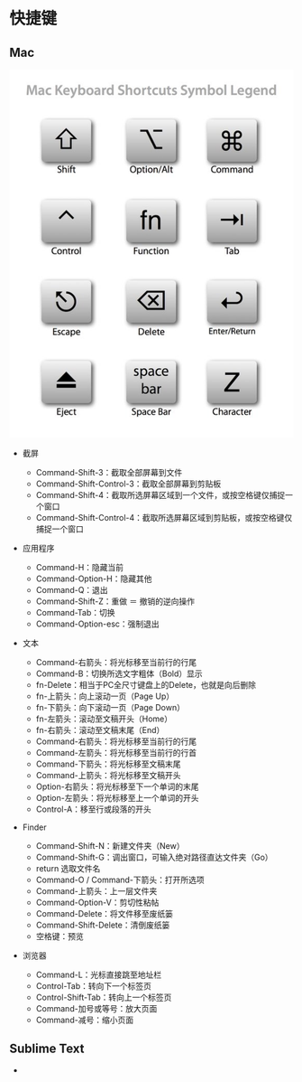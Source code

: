 # 快捷键

## Mac

![Mac按键图标](mac_keys.png)

- 截屏
  - Command-Shift-3：截取全部屏幕到文件
  - Command-Shift-Control-3：截取全部屏幕到剪贴板
  - Command-Shift-4：截取所选屏幕区域到一个文件，或按空格键仅捕捉一个窗口
  - Command-Shift-Control-4：截取所选屏幕区域到剪贴板，或按空格键仅捕捉一个窗口

- 应用程序
  - Command-H：隐藏当前
  - Command-Option-H：隐藏其他
  - Command-Q：退出
  - Command-Shift-Z：重做 ＝ 撤销的逆向操作
  - Command-Tab：切换
  - Command-Option-esc：强制退出

- 文本
  - Command-右箭头：将光标移至当前行的行尾
  - Command-B：切换所选文字粗体（Bold）显示
  - fn-Delete：相当于PC全尺寸键盘上的Delete，也就是向后删除
  - fn-上箭头：向上滚动一页（Page Up）
  - fn-下箭头：向下滚动一页（Page Down）
  - fn-左箭头：滚动至文稿开头（Home）
  - fn-右箭头：滚动至文稿末尾（End）
  - Command-右箭头：将光标移至当前行的行尾
  - Command-左箭头：将光标移至当前行的行首
  - Command-下箭头：将光标移至文稿末尾
  - Command-上箭头：将光标移至文稿开头
  - Option-右箭头：将光标移至下一个单词的末尾
  - Option-左箭头：将光标移至上一个单词的开头
  - Control-A：移至行或段落的开头

- Finder
  - Command-Shift-N：新建文件夹（New）
  - Command-Shift-G：调出窗口，可输入绝对路径直达文件夹（Go）
  - return 选取文件名
  - Command-O / Command-下箭头：打开所选项
  - Command-上箭头：上一层文件夹
  - Command-Option-V：剪切性粘帖
  - Command-Delete：将文件移至废纸篓
  - Command-Shift-Delete：清倒废纸篓
  - 空格键：预览

- 浏览器
  - Command-L：光标直接跳至地址栏
  - Control-Tab：转向下一个标签页
  - Control-Shift-Tab：转向上一个标签页
  - Command-加号或等号：放大页面
  - Command-减号：缩小页面 
## Sublime Text
- 
